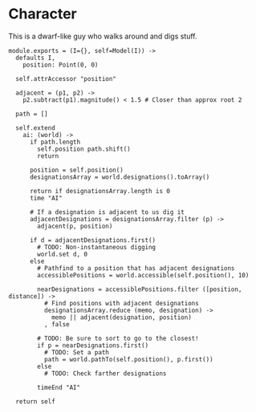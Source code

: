 Character
=========

This is a dwarf-like guy who walks around and digs stuff.

    module.exports = (I={}, self=Model(I)) ->
      defaults I,
        position: Point(0, 0)

      self.attrAccessor "position"

      adjacent = (p1, p2) ->
        p2.subtract(p1).magnitude() < 1.5 # Closer than approx root 2

      path = []

      self.extend
        ai: (world) ->
          if path.length
            self.position path.shift()
            return

          position = self.position()
          designationsArray = world.designations().toArray()

          return if designationsArray.length is 0
          time "AI"

          # If a designation is adjacent to us dig it
          adjacentDesignations = designationsArray.filter (p) ->
            adjacent(p, position)

          if d = adjacentDesignations.first()
            # TODO: Non-instantaneous digging
            world.set d, 0
          else
            # Pathfind to a position that has adjacent designations
            accessiblePositions = world.accessible(self.position(), 10)

            nearDesignations = accessiblePositions.filter ([position, distance]) ->
              # Find positions with adjacent designations
              designationsArray.reduce (memo, designation) ->
                memo || adjacent(designation, position)
              , false

            # TODO: Be sure to sort to go to the closest!
            if p = nearDesignations.first()
              # TODO: Set a path
              path = world.pathTo(self.position(), p.first())
            else
              # TODO: Check farther designations

            timeEnd "AI"

      return self

